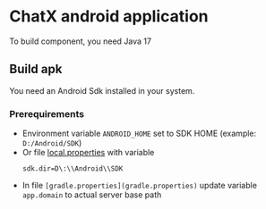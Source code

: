 # ChatX android application

To build component, you need Java 17

## Build apk

You need an Android Sdk installed in your system.

### Prerequirements

- Environment variable `ANDROID_HOME` set to SDK HOME (example: `D:/Android/SDK`)
- Or file [local.properties](local.properties) with variable
  ```properties
  sdk.dir=D\:\\Android\\SDK
  ```
- In file `[gradle.properties](gradle.properties)` update variable `app.domain` to actual server
  base path